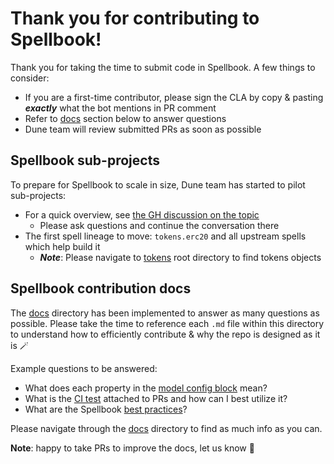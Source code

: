 # Thank you for contributing to Spellbook!

Thank you for taking the time to submit code in Spellbook. A few things to consider:
- If you are a first-time contributor, please sign the CLA by copy & pasting **_exactly_** what the bot mentions in PR comment
- Refer to [docs](#spellbook-contribution-docs) section below to answer questions
- Dune team will review submitted PRs as soon as possible

## Spellbook sub-projects

To prepare for Spellbook to scale in size, Dune team has started to pilot sub-projects:
- For a quick overview, see [the GH discussion on the topic](https://github.com/duneanalytics/spellbook/discussions/5238)
    - Please ask questions and continue the conversation there
- The first spell lineage to move: `tokens.erc20` and all upstream spells which help build it
    - **_Note_**: Please navigate to [tokens](https://github.com/duneanalytics/spellbook/tree/main/tokens) root directory to find tokens objects

## Spellbook contribution docs

The [docs](https://github.com/duneanalytics/spellbook/tree/main/docs) directory has been implemented to answer as many questions as possible. Please take the time to reference each `.md` file within this directory to understand how to efficiently contribute & why the repo is designed as it is 🪄

Example questions to be answered:
- What does each property in the [model config block](https://github.com/duneanalytics/spellbook/blob/main/docs/models/model_config_block.md) mean?
- What is the [CI test](https://github.com/duneanalytics/spellbook/blob/main/docs/ci_test/ci_test_overview.md) attached to PRs and how can I best utilize it?
- What are the Spellbook [best practices](https://github.com/duneanalytics/spellbook/blob/main/docs/general/best_practices.md)?

Please navigate through the [docs](https://github.com/duneanalytics/spellbook/tree/main/docs) directory to find as much info as you can.

**Note**: happy to take PRs to improve the docs, let us know 🤝
